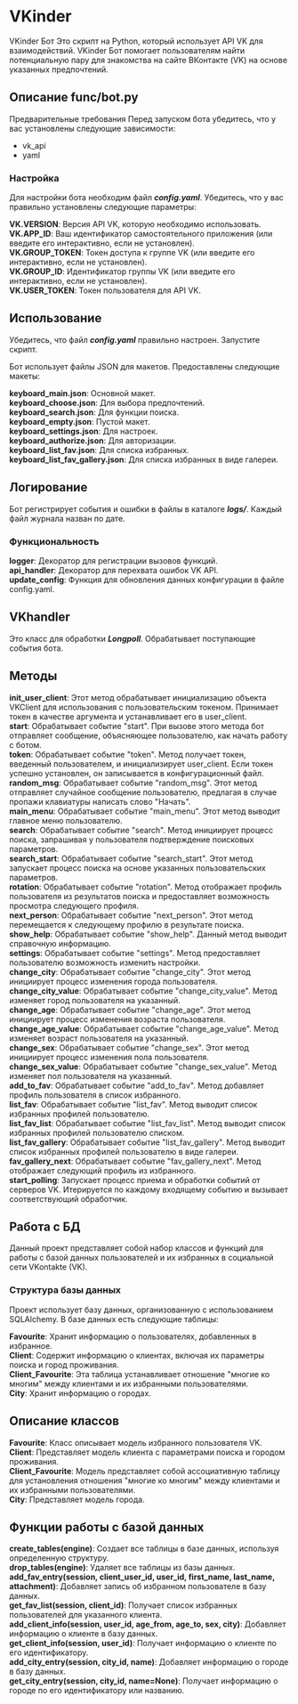 # VKinder
VKinder Бот
Это скрипт на Python, который использует API VK для взаимодействий. VKinder Бот помогает пользователям найти потенциальную пару для знакомства на сайте ВКонтакте (VK) на основе указанных предпочтений.

## Описание func/bot.py

Предварительные требования
Перед запуском бота убедитесь, что у вас установлены следующие зависимости:

* vk_api
* yaml


### Настройка

Для настройки бота необходим файл **_config.yaml_**. Убедитесь, что у вас правильно установлены следующие параметры:

**VK.VERSION**: Версия API VK, которую необходимо использовать.<br/>
**VK.APP_ID**: Ваш идентификатор самостоятельного приложения (или введите его интерактивно, если не установлен).<br/>
**VK.GROUP_TOKEN**: Токен доступа к группе VK (или введите его интерактивно, если не установлен).<br/>
**VK.GROUP_ID**: Идентификатор группы VK (или введите его интерактивно, если не установлен).<br/>
**VK.USER_TOKEN**: Токен пользователя для API VK.

## Использование

Убедитесь, что файл **_config.yaml_** правильно настроен.
Запустите скрипт.

Бот использует файлы JSON для макетов. Предоставлены следующие макеты:

**keyboard_main.json**: Основной макет.<br/>
**keyboard_choose.json**: Для выбора предпочтений.<br/>
**keyboard_search.json**: Для функции поиска.<br/>
**keyboard_empty.json**: Пустой макет.<br/>
**keyboard_settings.json**: Для настроек.<br/>
**keyboard_authorize.json**: Для авторизации.<br/>
**keyboard_list_fav.json**: Для списка избранных.<br/>
**keyboard_list_fav_gallery.json**: Для списка избранных в виде галереи.<br/>

## Логирование

Бот регистрирует события и ошибки в файлы в каталоге **_logs/_**. Каждый файл журнала назван по дате.

### Функциональность

**logger**: Декоратор для регистрации вызовов функций.<br/>
**api_handler**: Декоратор для перехвата ошибок VK API.<br/>
**update_config**: Функция для обновления данных конфигурации в файле config.yaml.<br/>

## VKhandler

Это класс для обработки **_Longpoll_**. Обрабатывает поступающие события бота.

## Методы

**init_user_client**: Этот метод обрабатывает инициализацию объекта VKClient для использования с пользовательским токеном. Принимает токен в качестве аргумента и устанавливает его в user_client.<br/>
**start**: Обрабатывает событие "start". При вызове этого метода бот отправляет сообщение, объясняющее пользователю, как начать работу с ботом.<br/>
**token**: Обрабатывает событие "token". Метод получает токен, введенный пользователем, и инициализирует user_client. Если токен успешно установлен, он записывается в конфигурационный файл.<br/>
**random_msg**: Обрабатывает событие "random_msg". Этот метод отправляет случайное сообщение пользователю, предлагая в случае пропажи клавиатуры написать слово "Начать".<br/>
**main_menu**: Обрабатывает событие "main_menu". Этот метод выводит главное меню пользователю.<br/>
**search**: Обрабатывает событие "search". Метод инициирует процесс поиска, запрашивая у пользователя подтверждение поисковых параметров.<br/>
**search_start**: Обрабатывает событие "search_start". Этот метод запускает процесс поиска на основе указанных пользовательских параметров.<br/>
**rotation**: Обрабатывает событие "rotation". Метод отображает профиль пользователя из результатов поиска и предоставляет возможность просмотра следующего профиля.<br/>
**next_person**: Обрабатывает событие "next_person". Этот метод перемещается к следующему профилю в результате поиска.<br/>
**show_help**: Обрабатывает событие "show_help". Данный метод выводит справочную информацию.<br/>
**settings**: Обрабатывает событие "settings". Метод предоставляет пользователю возможность изменить настройки.<br/>
**change_city**: Обрабатывает событие "change_city". Этот метод инициирует процесс изменения города пользователя.<br/>
**change_city_value**: Обрабатывает событие "change_city_value". Метод изменяет город пользователя на указанный.<br/>
**change_age**: Обрабатывает событие "change_age". Этот метод инициирует процесс изменения возраста пользователя.<br/>
**change_age_value**: Обрабатывает событие "change_age_value". Метод изменяет возраст пользователя на указанный.<br/>
**change_sex**: Обрабатывает событие "change_sex". Этот метод инициирует процесс изменения пола пользователя.<br/>
**change_sex_value**: Обрабатывает событие "change_sex_value". Метод изменяет пол пользователя на указанный.<br/>
**add_to_fav**: Обрабатывает событие "add_to_fav". Метод добавляет профиль пользователя в список избранного.<br/>
**list_fav**: Обрабатывает событие "list_fav". Метод выводит список избранных профилей пользователю.<br/>
**list_fav_list**: Обрабатывает событие "list_fav_list". Метод выводит список избранных профилей пользователю списком.<br/>
**list_fav_gallery**: Обрабатывает событие "list_fav_gallery". Метод выводит список избранных профилей пользователю в виде галереи.<br/>
**fav_gallery_next**: Обрабатывает событие "fav_gallery_next". Метод отображает следующий профиль из избранного.<br/>
**start_polling**: Запускает процесс приема и обработки событий от серверов VK. Итерируется по каждому входящему событию и вызывает соответствующий обработчик.<br/>

## Работа с БД

Данный проект представляет собой набор классов и функций для работы с базой данных пользователей и их избранных в социальной сети VKontakte (VK).

### Структура базы данных

Проект использует базу данных, организованную с использованием SQLAlchemy. В базе данных есть следующие таблицы:

**Favourite**: Хранит информацию о пользователях, добавленных в избранное.<br/>
**Client**: Содержит информацию о клиентах, включая их параметры поиска и город проживания.<br/>
**Client_Favourite**: Эта таблица устанавливает отношение "многие ко многим" между клиентами и их избранными пользователями.<br/>
**City**: Хранит информацию о городах.<br/>

## Описание классов

**Favourite**: Класс описывает модель избранного пользователя VK.<br/>
**Client**: Представляет модель клиента с параметрами поиска и городом проживания.<br/>
**Client_Favourite**: Модель представляет собой ассоциативную таблицу для установления отношения "многие ко многим" между клиентами и их избранными пользователями.<br/>
**City**: Представляет модель города.<br/>

## Функции работы с базой данных

**create_tables(engine)**: Создает все таблицы в базе данных, используя определенную структуру.<br/>
**drop_tables(engine)**: Удаляет все таблицы из базы данных.<br/>
**add_fav_entry(session, client_user_id, user_id, first_name, last_name, attachment)**: Добавляет запись об избранном пользователе в базу данных.<br/>
**get_fav_list(session, client_id)**: Получает список избранных пользователей для указанного клиента.<br/>
**add_client_info(session, user_id, age_from, age_to, sex, city)**: Добавляет информацию о клиенте в базу данных.<br/>
**get_client_info(session, user_id)**: Получает информацию о клиенте по его идентификатору.<br/>
**add_city_entry(session, city_id, name)**: Добавляет информацию о городе в базу данных.<br/>
**get_city_entry(session, city_id, name=None)**: Получает информацию о городе по его идентификатору или названию.<br/>
